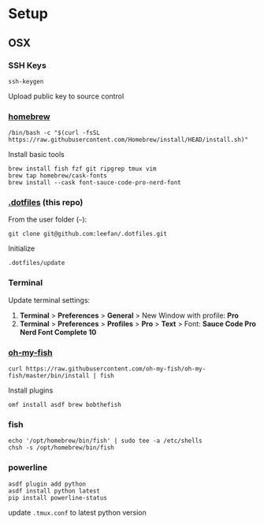 # Setup

## OSX

### SSH Keys
 ```
ssh-keygen
```
Upload public key to source control

### [homebrew](https://brew.sh/)
```
/bin/bash -c "$(curl -fsSL https://raw.githubusercontent.com/Homebrew/install/HEAD/install.sh)"
```
Install basic tools
```
brew install fish fzf git ripgrep tmux vim
brew tap homebrew/cask-fonts
brew install --cask font-sauce-code-pro-nerd-font
```

### [.dotfiles](https://github.com/leefan/.dotfiles) (this repo)
From the user folder (`~`):
```
git clone git@github.com:leefan/.dotfiles.git
```
Initialize
```
.dotfiles/update
```

### Terminal
Update terminal settings:
1. **Terminal** > **Preferences** > **General** > New Window with profile: **Pro**
2. **Terminal** > **Preferences** > **Profiles** > **Pro** > **Text** > Font: **Sauce Code Pro Nerd Font Complete 10**

### [oh-my-fish](https://github.com/oh-my-fish/oh-my-fish)
```
curl https://raw.githubusercontent.com/oh-my-fish/oh-my-fish/master/bin/install | fish
```
Install plugins
```
omf install asdf brew bobthefish
```

### fish
```
echo '/opt/homebrew/bin/fish' | sudo tee -a /etc/shells
chsh -s /opt/homebrew/bin/fish
```

### powerline
```
asdf plugin add python
asdf install python latest
pip install powerline-status
```
update `.tmux.conf` to latest python version
